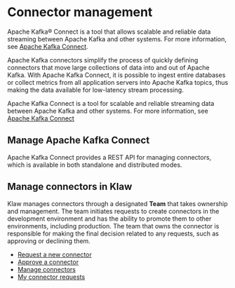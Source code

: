 # Connector management

Apache Kafka® Connect is a tool that allows scalable and reliable data streaming
between Apache Kafka and other systems. For more information, see [Apache Kafka
Connect](https://kafka.apache.org/documentation/#connect).

Apache Kafka connectors simplify the process of quickly defining connectors
that move large collections of data into and out of Apache Kafka. With Apache Kafka
Connect, it is possible to ingest entire databases or collect metrics
from all application servers into Apache Kafka topics, thus making the data
available for low-latency stream processing.

Apache Kafka Connect is a tool for scalable and reliable streaming data between
Apache Kafka and other systems. For more information, see [Apache Kafka
Connect](https://kafka.apache.org/documentation/#connect)

## Manage Apache Kafka Connect

Apache Kafka Connect provides a REST API for managing connectors, which is
available in both standalone and distributed modes.

## Manage connectors in Klaw

Klaw manages connectors through a designated **Team** that takes
ownership and management. The team initiates requests to create
connectors in the development environment and has the ability to promote
them to other environments, including production. The team that owns the
connector is responsible for making the final decision related to any
requests, such as approving or declining them.

- [Request a new connector](request-connector.md)
- [Approve a connector](approve-connector.md)
- [Manage connectors](manage-connectors.md)
- [My connector requests](my-connector-requests.md)
